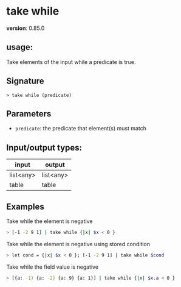 # take while

**version**: 0.85.0

## **usage**:

Take elements of the input while a predicate is true.

## Signature

`> take while (predicate)`

## Parameters

- `predicate`: the predicate that element(s) must match

## Input/output types:

| input       | output      |
| ----------- | ----------- |
| list\<any\> | list\<any\> |
| table       | table       |

## Examples

Take while the element is negative

```bash
> [-1 -2 9 1] | take while {|x| $x < 0 }
```

Take while the element is negative using stored condition

```bash
> let cond = {|x| $x < 0 }; [-1 -2 9 1] | take while $cond
```

Take while the field value is negative

```bash
> [{a: -1} {a: -2} {a: 9} {a: 1}] | take while {|x| $x.a < 0 }
```
